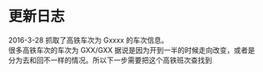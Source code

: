 # 更新日志

2016-3-28   抓取了高铁车次为 Gxxxx 的车次信息。  
    很多高铁车次的车次为 GXX/GXX 据说是因为开到一半的时候走向改变，或者是分为去和回不一样的情况。所以下一步需要把这个高铁班次查找到
